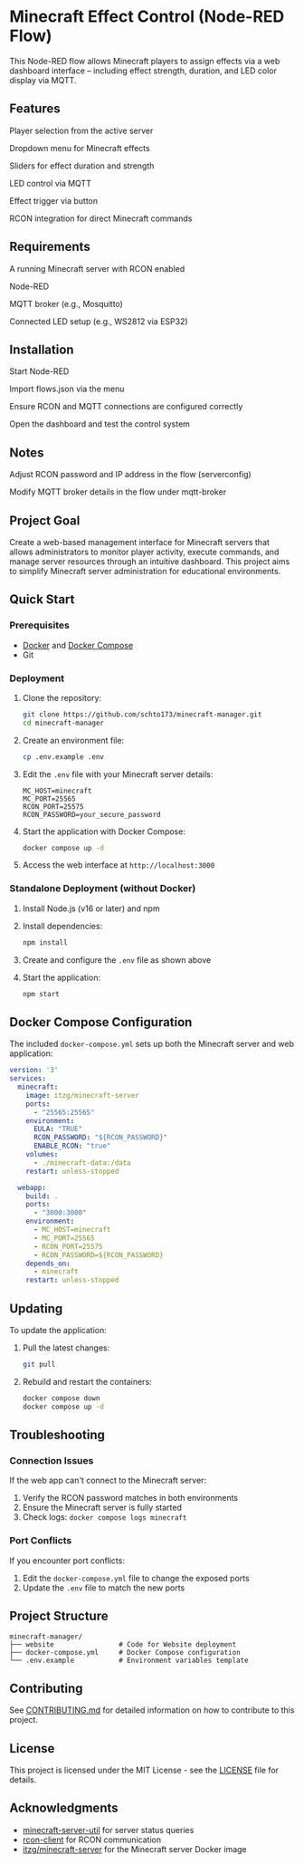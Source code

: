 # Minecraft Effect Control (Node-RED Flow)
This Node-RED flow allows Minecraft players to assign effects via a web dashboard interface – including effect strength, duration, and LED color display via MQTT.

## Features
Player selection from the active server

Dropdown menu for Minecraft effects

Sliders for effect duration and strength

LED control via MQTT

Effect trigger via button

RCON integration for direct Minecraft commands

## Requirements
A running Minecraft server with RCON enabled

Node-RED

MQTT broker (e.g., Mosquitto)

Connected LED setup (e.g., WS2812 via ESP32)

## Installation
Start Node-RED

Import flows.json via the menu

Ensure RCON and MQTT connections are configured correctly

Open the dashboard and test the control system

## Notes
Adjust RCON password and IP address in the flow (serverconfig)

Modify MQTT broker details in the flow under mqtt-broker


## Project Goal

Create a web-based management interface for Minecraft servers that allows administrators to monitor player activity, execute commands, and manage server resources through an intuitive dashboard. This project aims to simplify Minecraft server administration for educational environments.



## Quick Start

### Prerequisites

- [Docker](https://docs.docker.com/get-docker/) and [Docker Compose](https://docs.docker.com/compose/install/)
- Git

### Deployment

1. Clone the repository:
   ```bash
   git clone https://github.com/schto173/minecraft-manager.git
   cd minecraft-manager
   ```

2. Create an environment file:
   ```bash
   cp .env.example .env
   ```

3. Edit the `.env` file with your Minecraft server details:
   ```
   MC_HOST=minecraft
   MC_PORT=25565
   RCON_PORT=25575
   RCON_PASSWORD=your_secure_password
   ```

4. Start the application with Docker Compose:
   ```bash
   docker compose up -d
   ```

5. Access the web interface at `http://localhost:3000`

### Standalone Deployment (without Docker)

1. Install Node.js (v16 or later) and npm

2. Install dependencies:
   ```bash
   npm install
   ```

3. Create and configure the `.env` file as shown above

4. Start the application:
   ```bash
   npm start
   ```

## Docker Compose Configuration

The included `docker-compose.yml` sets up both the Minecraft server and web application:

```yaml
version: '3'
services:
  minecraft:
    image: itzg/minecraft-server
    ports:
      - "25565:25565"
    environment:
      EULA: "TRUE"
      RCON_PASSWORD: "${RCON_PASSWORD}"
      ENABLE_RCON: "true"
    volumes:
      - ./minecraft-data:/data
    restart: unless-stopped

  webapp:
    build: .
    ports:
      - "3000:3000"
    environment:
      - MC_HOST=minecraft
      - MC_PORT=25565
      - RCON_PORT=25575
      - RCON_PASSWORD=${RCON_PASSWORD}
    depends_on:
      - minecraft
    restart: unless-stopped
```

## Updating

To update the application:

1. Pull the latest changes:
   ```bash
   git pull
   ```

2. Rebuild and restart the containers:
   ```bash
   docker compose down
   docker compose up -d
   ```

## Troubleshooting

### Connection Issues

If the web app can't connect to the Minecraft server:

1. Verify the RCON password matches in both environments
2. Ensure the Minecraft server is fully started
3. Check logs: `docker compose logs minecraft`

### Port Conflicts

If you encounter port conflicts:

1. Edit the `docker-compose.yml` file to change the exposed ports
2. Update the `.env` file to match the new ports

## Project Structure

```
minecraft-manager/
├── website                # Code for Website deployment
├── docker-compose.yml     # Docker Compose configuration
└── .env.example           # Environment variables template
```

## Contributing

See [CONTRIBUTING.md](CONTRIBUTING.md) for detailed information on how to contribute to this project.

## License

This project is licensed under the MIT License - see the [LICENSE](LICENSE) file for details.

## Acknowledgments

- [minecraft-server-util](https://github.com/PassTheMayo/minecraft-server-util) for server status queries
- [rcon-client](https://github.com/janispritzkau/rcon-client) for RCON communication
- [itzg/minecraft-server](https://github.com/itzg/docker-minecraft-server) for the Minecraft server Docker image
